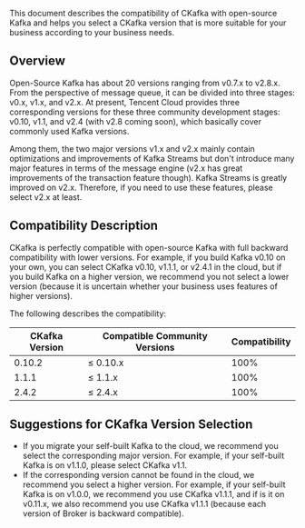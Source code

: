 This document describes the compatibility of CKafka with open-source Kafka and helps you select a CKafka version that is more suitable for your business according to your business needs.

## Overview

Open-Source Kafka has about 20 versions ranging from v0.7.x to v2.8.x. From the perspective of message queue, it can be divided into three stages: v0.x, v1.x, and v2.x. At present, Tencent Cloud provides three corresponding versions for these three community development stages: v0.10, v1.1, and v2.4 (with v2.8 coming soon), which basically cover commonly used Kafka versions.

Among them, the two major versions v1.x and v2.x mainly contain optimizations and improvements of Kafka Streams but don't introduce many major features in terms of the message engine (v2.x has great improvements of the transaction feature though). Kafka Streams is greatly improved on v2.x. Therefore, if you need to use these features, please select v2.x at least.

## Compatibility Description

CKafka is perfectly compatible with open-source Kafka with full backward compatibility with lower versions. For example, if you build Kafka v0.10 on your own, you can select CKafka v0.10, v1.1.1, or v2.4.1 in the cloud, but if you build Kafka on a higher version, we recommend you not select a lower version (because it is uncertain whether your business uses features of higher versions).

The following describes the compatibility:

| CKafka Version | Compatible Community Versions | Compatibility |
| ---------- | -------------- | ------ |
| 0.10.2     | ≤ 0.10.x      | 100%   |
| 1.1.1      |  ≤ 1.1.x        | 100%   |
| 2.4.2      |  ≤ 2.4.x        | 100%   |


## Suggestions for CKafka Version Selection

- If you migrate your self-built Kafka to the cloud, we recommend you select the corresponding major version. For example, if your self-built Kafka is on v1.1.0, please select CKafka v1.1.
- If the corresponding version cannot be found in the cloud, we recommend you select a higher version. For example, if your self-built Kafka is on v1.0.0, we recommend you use CKafka v1.1.1, and if is it on v0.11.x, we also recommend you use CKafka v1.1.1 (because each version of Broker is backward compatible).

